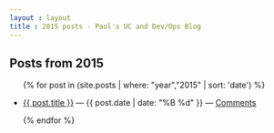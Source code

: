 ```yaml
---
layout : layout
title : 2015 posts - Paul's UC and Dev/Ops Blog
---
```


<h2>Posts from 2015</h2>
<ul class="posts-in-year">
{% for post in (site.posts | where: "year","2015" | sort: 'date') %}
	<li><p><a href="{{ post.url }}">{{ post.title }}</a> &mdash; {{ post.date | date: "%B %d" }} &mdash; <a href="{{ post.url }}#disqus_thread">Comments</a></p></li>
{% endfor %}
</ul>

